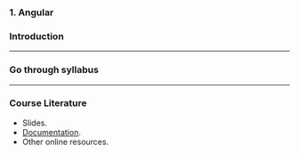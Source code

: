 ### 1. Angular
### Introduction

---
### Go through syllabus

---
### Course Literature
* Slides.
* <a href="https://angular.io/docs" target="_blank">Documentation</a>.
* Other online resources.
